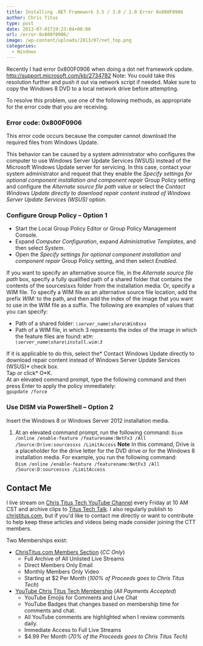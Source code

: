 ```yaml
---
title: Installing .NET Framework 3.5 / 3.0 / 2.0 Error 0x800F0906
author: Chris Titus
type: post
date: 2013-07-01T19:23:04+00:00
url: /error-0x800f0906/
image: /wp-content/uploads/2013/07/net_top.png
categories:
  - Windows
---
```

Recently I had error 0x800F0906 when doing a dot net framework update. <http://support.microsoft.com/kb/2734782> Note: You could take this resolution further and push it out via network script if needed. Make sure to copy the Windows 8 DVD to a local network drive before attempting.<!--more-->

To resolve this problem, use one of the following methods, as appropriate for the error code that you are receiving.

### Error code: 0x800F0906

This error code occurs because the computer cannot download the required files from Windows Update.

This behavior can be caused by a system administrator who configures the computer to use Windows Server Update Services (WSUS) instead of the Microsoft Windows Update server for servicing. In this case, contact your system administrator and request that they enable the *Specify settings for optional component installation and component repair* Group Policy setting and configure the *Alternate source file path* value or select the *Contact Windows Update directly to download repair content instead of Windows Server Update Services (WSUS)* option.

### Configure Group Policy &#8211; Option 1

  * Start the Local Group Policy Editor or Group Policy Management Console. 
  * Expand *Computer Configuration*, expand *Administrative Templates*, and then select *System*. 
  * Open the *Specify settings for optional component installation and component repair* Group Policy setting, and then select *Enabled*. 

If you want to specify an alternative source file, in the *Alternate source file path* box, specify a fully qualified path of a shared folder that contains the contents of the sources\sxs folder from the installation media. Or, specify a WIM file. To specify a WIM file as an alternative source file location, add the prefix *WIM:* to the path, and then add the index of the image that you want to use in the WIM file as a suffix. The following are examples of values that you can specify:

  * Path of a shared folder: *<code>\server_name\share\Win8sxs</code>*
  * Path of a WIM file, in which 3 represents the index of the image in which the feature files are found: *<code>WIM: \server_name\share\install.wim:3</code>*

If it is applicable to do this, select the* Contact Windows Update directly to download repair content instead of Windows Server Update Services (WSUS)* check box.  
Tap or click* O*K.  
At an elevated command prompt, type the following command and then press Enter to apply the policy immediately:  
`gpupdate /force`

### Use DISM via PowerShell &#8211; Option 2

Insert the Windows 8 or Windows Server 2012 installation media.
  1. At an elevated command prompt, run the following command:
`Dism /online /enable-feature /featurename:NetFx3 /All /Source:Drive:sourcessxs /LimitAccess`
**Note** In this command, Drive is a placeholder for the drive letter for the DVD drive or for the Windows 8 installation media. For example, you run the following command:  
`Dism /online /enable-feature /featurename:NetFx3 /All /Source:D:sourcessxs /LimitAccess`

## Contact Me

I live stream on [Chris Titus Tech YouTube Channel][1] every Friday at 10 AM CST and archive clips to [Titus Tech Talk][2]. I also regularly publish to [christitus.com][3], but if you'd like to contact me directly or want to contribute to help keep these articles and videos being made consider joining the CTT members. 

Two Memberships exist:
- [ChrisTitus.com Members Section][4] (_CC Only_)
  - Full Archive of All Unlisted Live Streams
  - Direct Members Only Email
  - Monthly Members Only Video
  - Starting at $2 Per Month (_100% of Proceeds goes to Chris Titus Tech_)
- [YouTube Chris Titus Tech Membership][5] (_All Payments Accepted_)
  - YouTube Emojis for Comments and Live Chat
  - YouTube Badges that changes based on membership time for comments and chat.
  - All YouTube comments are highlighted when I review comments daily. 
  - Immediate Access to Full Live Streams
  - $4.99 Per Month (_70% of the Proceeds goes to Chris Titus Tech_)

 [1]: https://www.youtube.com/c/ChrisTitusTech
 [2]: https://www.youtube.com/c/ChrisTitusTechStreams
 [3]: https://christitus.com/
 [4]: https://christitus.com/members
 [5]: https://links.christitus.com/join